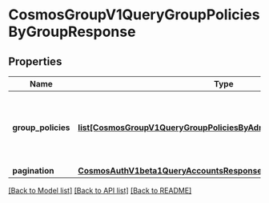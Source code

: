 # CosmosGroupV1QueryGroupPoliciesByGroupResponse

## Properties
Name | Type | Description | Notes
------------ | ------------- | ------------- | -------------
**group_policies** | [**list[CosmosGroupV1QueryGroupPoliciesByAdminResponseGroupPolicies]**](CosmosGroupV1QueryGroupPoliciesByAdminResponseGroupPolicies.md) | group_policies are the group policies info associated with the provided group. | [optional] 
**pagination** | [**CosmosAuthV1beta1QueryAccountsResponsePagination**](CosmosAuthV1beta1QueryAccountsResponsePagination.md) |  | [optional] 

[[Back to Model list]](../README.md#documentation-for-models) [[Back to API list]](../README.md#documentation-for-api-endpoints) [[Back to README]](../README.md)

